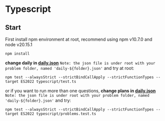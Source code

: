 # Typescript

## Start

First install npm environment at root, recommend using npm v10.7.0 and node v20.15.1

```shell
npm install
```

**change daily in [daily.json](../daily-problems.json)** `Note: the json file is under root with your problem folder, named 'daily-${folder}.json'` and try at root:

```shell
npm test --alwaysStrict --strictBindCallApply --strictFunctionTypes --target ES2022 typescript/test.ts
```

or if you want to run more than one questions,
**change plans in [daily.json](../daily-problems.json)** `Note: the json file is under root with your problem folder, named 'daily-${folder}.json'` and try:
```shell
npm test --alwaysStrict --strictBindCallApply --strictFunctionTypes --target ES2022 typescript/problems.test.ts
```

